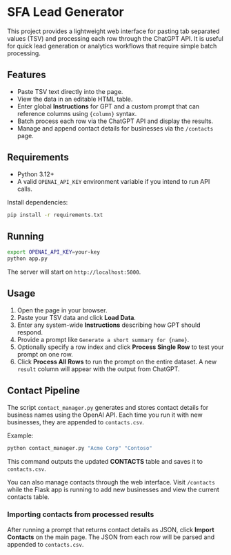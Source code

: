 # SFA Lead Generator

This project provides a lightweight web interface for pasting tab separated values (TSV) and processing each row through the ChatGPT API. It is useful for quick lead generation or analytics workflows that require simple batch processing.

## Features

- Paste TSV text directly into the page.
- View the data in an editable HTML table.
- Enter global **Instructions** for GPT and a custom prompt that can reference columns using `{column}` syntax.
- Batch process each row via the ChatGPT API and display the results.
- Manage and append contact details for businesses via the `/contacts` page.

## Requirements

- Python 3.12+
- A valid `OPENAI_API_KEY` environment variable if you intend to run API calls.

Install dependencies:

```bash
pip install -r requirements.txt
```

## Running

```bash
export OPENAI_API_KEY=your-key
python app.py
```

The server will start on `http://localhost:5000`.

## Usage

1. Open the page in your browser.
2. Paste your TSV data and click **Load Data**.
3. Enter any system-wide **Instructions** describing how GPT should respond.
4. Provide a prompt like `Generate a short summary for {name}`.
5. Optionally specify a row index and click **Process Single Row** to test your prompt on one row.
6. Click **Process All Rows** to run the prompt on the entire dataset. A new `result` column will appear with the output from ChatGPT.

## Contact Pipeline

The script `contact_manager.py` generates and stores contact details for business names using the OpenAI API. Each time you run it with new businesses, they are appended to `contacts.csv`.

Example:

```bash
python contact_manager.py "Acme Corp" "Contoso" 
```

This command outputs the updated **CONTACTS** table and saves it to `contacts.csv`.

You can also manage contacts through the web interface. Visit `/contacts` while the Flask app is running to add new businesses and view the current contacts table.

### Importing contacts from processed results

After running a prompt that returns contact details as JSON, click **Import Contacts** on the main page. The JSON from each row will be parsed and appended to `contacts.csv`.
